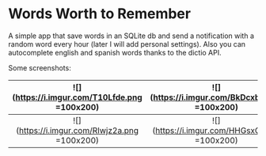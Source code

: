 # Words Worth to Remember

A simple app that save words in an SQLite db and send a notification with a random word every hour (later I will add personal settings). Also you can autocomplete english and spanish words thanks to the dictio API.

Some screenshots:

![](https://i.imgur.com/T10Lfde.png =100x200)  |  ![](https://i.imgur.com/BkDcxbK.png =100x200) | ![](https://i.imgur.com/BBLlQmH.png =100x200)
:-------------------------:|:-------------------------:|:-------------------------:
![](https://i.imgur.com/RIwjz2a.png =100x200)  |  ![](https://i.imgur.com/HHGsxOr.png =100x200) |
